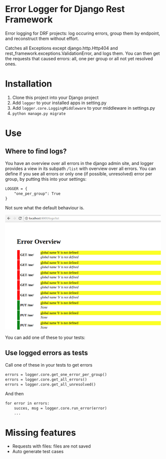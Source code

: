 # Error Logger for Django Rest Framework

Error logging for DRF projects: log occuring errors, group them by endpoint, and reconstruct them without effort.

Catches all Exceptions except django.http.Http404 and rest_framework.exceptions.ValidationError, and logs them. You can then get the requests that caused errors: all, one per group or all not yet resolved ones.

# Installation
1. Clone this project into your Django project
2. Add `logger` to your installed apps in setting.py
3. Add `logger.core.LoggingMiddleware` to your middleware in settings.py
4. `python manage.py migrate`



# Use

## Where to find logs?
You have an overview over all errors in the django admin site, and logger provides a view in its subpath `/list` with overview over all errors.
You can define if you see all errors or only one (if possible, unresolved) error per group, by putting this into your settings:
```
LOGGER = {
    "one_per_group": True
}
```
Not sure what the default behaviour is.

![preview](preview.png?raw=true "Title")

You can add one of these to your tests:

## Use logged errors as tests
Call one of these in your tests to get errors
```
errors = logger.core.get_one_error_per_group()
errors = logger.core.get_all_errors()
errors = logger.core.get_all_unresolved()
```

And then
```
for error in errors:
	succes, msg = logger.core.run_error(error)
	...	
```

# Missing features
- Requests with files: files are not saved
- Auto generate test cases

